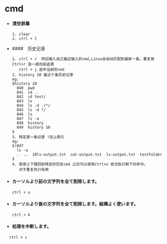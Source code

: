 # cmd
- #### 清空屏幕
  ```
  1. clear
  2. ctrl + l
  ```
- ####　历史记录
  ```
  1. ctrl + r  然后输入自己最近输入的cmd,Linux会自动匹配到最新一条。重复按Ctrl+r 会一直向前追溯
     ctrl + j 选中当前的cmd
  2. history 10 最近十条历史记录
  eg:
  $history 10
    840  pwd
    841  cd ..
    842  cd test/
    843  ls
    844  ls -d ./*/
    845  ls -d */
    846  ls
    847  ls -a
    848  history
    849  history 10
  $
  3. 特定某一条记录 !加上索引
  eg:
  $!847
    ls -a
    .  ..  10ls-output.txt  cat-output.txt  ls-output.txt  testFolder
  $
  4. 使用上下键回到特定的历史cmd 之后可以使用ctrl+o 依次执行剩下的命令。
     对于重复执行有用
  ```
- #### カーソルより前の文字列を全て削除します。
  ```
  ctrl + u
  ```
- #### カーソルより後の文字列を全て削除します。結構よく使います。
  ```
  ctrl + k
  ```
- #### 処理を中断します。
```
  ctrl + c
````
